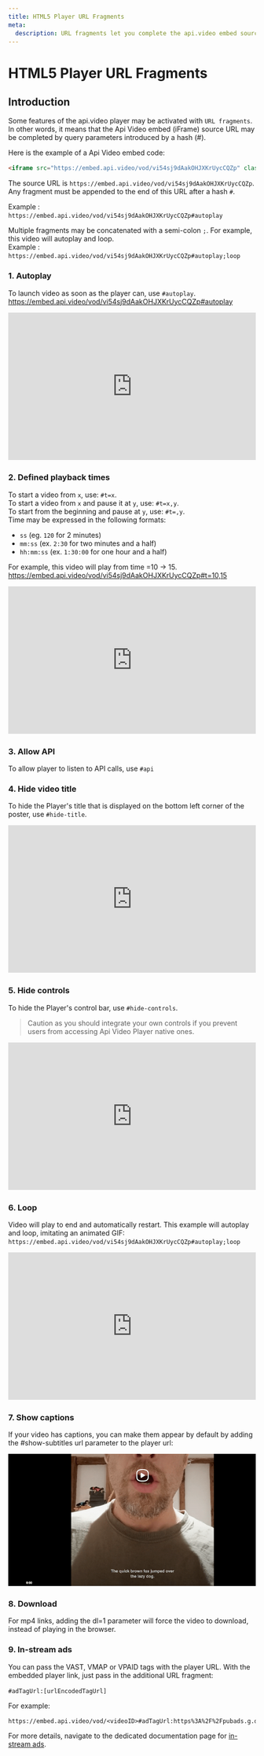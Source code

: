 ```yaml
---
title: HTML5 Player URL Fragments
meta: 
  description: URL fragments let you complete the api.video embed source URL with query parameters introduced by a hash (#). The HTML5 Player URL Fragments page shows you how to use them with your project.
---
```


HTML5 Player URL Fragments
==========================

## Introduction

Some features of the api.video player may be activated with `URL fragments`.  
In other words, it means that the Api Video embed (iFrame) source URL may be completed by query parameters introduced by a hash (#).  

Here is the example of a Api Video embed code:

```html
<iframe src="https://embed.api.video/vod/vi54sj9dAakOHJXKrUycCQZp" class="av_player" width="1280" height="720" frameborder="0" scrolling="no" allowfullscreen></iframe>
```

The source URL is `https://embed.api.video/vod/vi54sj9dAakOHJXKrUycCQZp`.  
Any fragment must be appended to the end of this URL after a hash `#`.

Example : `https://embed.api.video/vod/vi54sj9dAakOHJXKrUycCQZp#autoplay`

Multiple fragments may be concatenated with a semi-colon `;`.  For example, this video will autoplay and loop.  
Example : `https://embed.api.video/vod/vi54sj9dAakOHJXKrUycCQZp#autoplay;loop`

### 1. Autoplay

To launch video as soon as the player can, use `#autoplay`.  
<https://embed.api.video/vod/vi54sj9dAakOHJXKrUycCQZp#autoplay>

<iframe src="https://embed.api.video/vod/vi54sj9dAakOHJXKrUycCQZp#autoplay" width="100%" height="300" frameborder="0" scrolling="no" allowfullscreen></iframe>

### 2. Defined playback times

To start a video from `x`, use: `#t=x`.  
To start a video from `x` and pause it at `y`, use: `#t=x,y`.  
To start from the beginning and pause at `y`, use: `#t=,y`.  
Time may be expressed in the following formats:

- `ss` (eg. `120` for 2 minutes)
- `mm:ss` (ex. `2:30` for two minutes and a half)
- `hh:mm:ss` (ex. `1:30:00` for one hour and a half)

For example, this video will play from time =10 -> 15.  
<https://embed.api.video/vod/vi54sj9dAakOHJXKrUycCQZp#t=10,15>

<iframe src="https://embed.api.video/vod/vi54sj9dAakOHJXKrUycCQZp#t=10,15" class="av_player" width="100%" height="300" frameborder="0" scrolling="no" allowfullscreen></iframe>

### 3. Allow API

To allow player to listen to API calls, use `#api`

### 4. Hide video title

To hide the Player's title that is displayed on the bottom left corner of the poster, use `#hide-title`.

<iframe src="https://embed.api.video/vod/vi54sj9dAakOHJXKrUycCQZp#hide-title" class="av_player" width="100%" height="300" frameborder="0" scrolling="no" allowfullscreen></iframe>

### 5. Hide controls

To hide the Player's control bar, use `#hide-controls`.

> Caution as you should integrate your own controls if you prevent users from accessing Api Video Player native ones.

<iframe src="https://embed.api.video/vod/vi54sj9dAakOHJXKrUycCQZp#hide-controls" class="av_player" width="100%" height="300" frameborder="0" scrolling="no" allowfullscreen></iframe>

### 6. Loop

Video will play to end and automatically restart. This example will autoplay and loop, imitating an animated GIF:  
`https://embed.api.video/vod/vi54sj9dAakOHJXKrUycCQZp#autoplay;loop`

<iframe src="https://embed.api.video/vod/vi54sj9dAakOHJXKrUycCQZp#autoplay;loop" class="av_player" width="100%" height="300" frameborder="0" scrolling="no" allowfullscreen></iframe>

### 7. Show captions

If your video has captions, you can make them appear by default by adding the #show-subtitles url parameter to the player url:

![](/_assets/show-captions.png)

### 8. Download

For mp4 links, adding the dl=1 parameter will force the video to download, instead of playing in the browser.

### 9. In-stream ads

You can pass the VAST, VMAP or VPAID tags with the player URL. With the embedded player link, just pass in the additional URL fragment:  

`#adTagUrl:[urlEncodedTagUrl]`

For example:  

```
https://embed.api.video/vod/<videoID>#adTagUrl:https%3A%2F%2Fpubads.g.doubleclick.ne[…]tart%3D1%26env%3Dvp%26impl%3Ds%26correlator%3D`
```

For more details, navigate to the dedicated documentation page for [in-stream ads](/delivery-analytics/ads).


